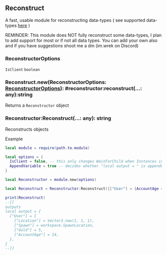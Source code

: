## Reconstruct
A fast, usable module for reconstructing data-types ( see supported data-types [here]() )

REMINDER: This module does NOT fully reconstruct some data-types, I plan to add support for most or if not all data types. You can add your own also and if you have suggestions shoot me a dm (im.wrek on Discord)

### ReconstructorOptions
`IsClient` `boolean`

### Reconstruct.new(ReconstructorOptions: [ReconstructorOptions](#reconstructoroptions)): #reconstructor:reconstruct(...: any):string
Returns a `Reconstructor` object

### Reconstructor:Reconstruct(...: any): string
Reconstructs objects

Example
```lua
local module = require(path.to.module)

local options = {
  IsClient = false, -- this only changes WaitForChild when Instances in tables are "reconstructed".
  AppendVariable = true -- decides whether "local output = " is appended or not
}

local Reconstructor = module.new(options)

local Reconstruct = Reconstructor:Reconstruct({["User"] = {AccountAge = 14, Gold = 5, Location = Vector3.new(1, 1, 1), Spawn = game.Workspace.SpawnLocation}})

print(Reconstruct)
--[[
outputs
local output = {
  ["User"] = {
    ["Location"] = Vector3.new(1, 1, 1),
    ["Spawn"] = workspace.SpawnLocation,
    ["Gold"] = 5,
    ["AccountAge"] = 14,
  },
}
--]]
```
